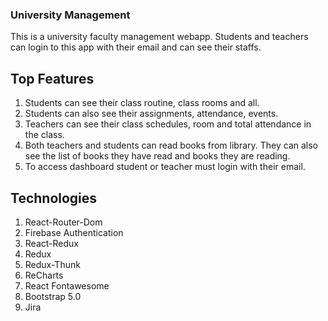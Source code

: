 
### University Management
This is a university faculty management webapp. Students and teachers can login to this app with their email and can see their staffs. 

## Top Features 

1. Students can see their class routine, class rooms and all.
2. Students can also see their assignments, attendance, events.
3. Teachers can see their class schedules, room and total attendance in the class.
4. Both teachers and students can read books from library. They can also see the list of books they have read and books they are reading.
4. To access dashboard student or teacher must login with their email.

## Technologies

1. React-Router-Dom
2. Firebase Authentication
3. React-Redux
4. Redux
5. Redux-Thunk
6. ReCharts
7. React Fontawesome
8. Bootstrap 5.0
9. Jira
